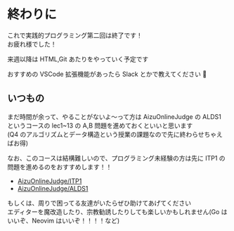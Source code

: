 # 終わりに

これで実践的プログラミング第二回は終了です！  
お疲れ様でした！

来週以降は HTML,Git あたりをやっていく予定です

おすすめの VSCode 拡張機能があったら Slack とかで教えてください 🙏

## いつもの

まだ時間が余って、やることがないよ〜って方は AizuOnlineJudge の ALDS1 というコースの lec1~13 の A,B 問題を進めておくといいと思います  
(Q4 のアルゴリズムとデータ構造という授業の課題なので先に終わらせちゃえばお得)

なお、このコースは結構難しいので、プログラミング未経験の方は先に ITP1 の問題を進めるのをおすすめします！！

- [AizuOnlineJudge/ITP1](https://onlinejudge.u-aizu.ac.jp/courses/lesson/2/ITP1/1)
- [AizuOnlineJudge/ALDS1](https://onlinejudge.u-aizu.ac.jp/courses/lesson/1/ALDS1/1)

もしくは、周りで困ってる友達がいたらぜひ助けてあげてください  
エディターを魔改造したり、宗教勧誘したりしても楽しいかもしれません(Go はいいぞ、Neovim はいいぞ！！！！など)
